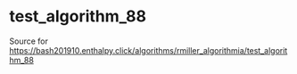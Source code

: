 # test_algorithm_88
Source for https://bash201910.enthalpy.click/algorithms/rmiller_algorithmia/test_algorithm_88
